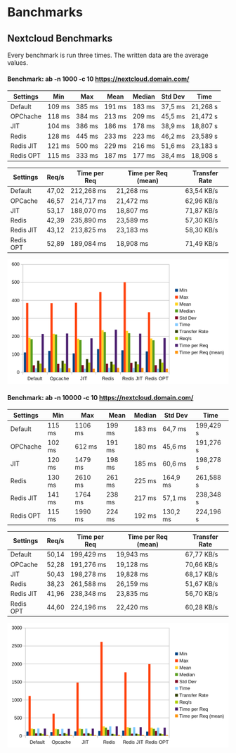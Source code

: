 # Banchmarks

## Nextcloud Benchmarks

Every benchmark is run three times. The written data are the average values.

#### Benchmark: **ab -n 1000 -c 10 https://nextcloud.domain.com/**

| Settings  | Min    | Max    | Mean   | Median | Std Dev | Time     |
| --------- | ------ | ------ | ------ | ------ | ------- | -------- |
| Default   | 109 ms | 385 ms | 191 ms | 183 ms | 37,5 ms | 21,268 s |
| OPChache  | 118 ms | 384 ms | 213 ms | 209 ms | 45,5 ms | 21,472 s |
| JIT       | 104 ms | 386 ms | 186 ms | 178 ms | 38,9 ms | 18,807 s |
| Redis     | 128 ms | 445 ms | 233 ms | 223 ms | 46,2 ms | 23,589 s |
| Redis JIT | 121 ms | 500 ms | 229 ms | 216 ms | 51,6 ms | 23,183 s |
| Redis OPT | 115 ms | 333 ms | 187 ms | 177 ms | 38,4 ms | 18,908 s |

| Settings  | Req/s | Time per Req | Time per Req (mean) | Transfer Rate |
| --------- | ----- | ------------ | ------------------- | ------------- |
| Default   | 47,02 | 212,268 ms   | 21,268 ms           | 63,54 KB/s    |
| OPCache   | 46,57 | 214,717 ms   | 21,472 ms           | 62,96 KB/s    |
| JIT       | 53,17 | 188,070 ms   | 18,807 ms           | 71,87 KB/s    |
| Redis     | 42,39 | 235,890 ms   | 23,589 ms           | 57,30 KB/s    |
| Redis JIT | 43,12 | 213,825 ms   | 23,183 ms           | 58,30 KB/s    |
| Redis OPT | 52,89 | 189,084 ms   | 18,908 ms           | 71,49 KB/s    |

![Benchmark Graph](../assets/nc-bench-1000.png)

#### Benchmark: **ab -n 10000 -c 10 https://nextcloud.domain.com/**

| Settings  | Min    | Max     | Mean   | Median | Std Dev  | Time      |
| --------- | ------ | ------- | ------ | ------ | -------- | --------- |
| Default   | 115 ms | 1106 ms | 199 ms | 183 ms | 64,7 ms  | 199,429 s |
| OPChache  | 102 ms | 612 ms  | 191 ms | 180 ms | 45,6 ms  | 191,276 s |
| JIT       | 120 ms | 1479 ms | 198 ms | 185 ms | 60,6 ms  | 198,278 s |
| Redis     | 130 ms | 2610 ms | 261 ms | 225 ms | 164,9 ms | 261,588 s |
| Redis JIT | 141 ms | 1764 ms | 238 ms | 217 ms | 57,1 ms  | 238,348 s |
| Redis OPT | 115 ms | 1990 ms | 224 ms | 192 ms | 130,2 ms | 224,196 s |

| Settings  | Req/s | Time per Req | Time per Req (mean) | Transfer Rate |
| --------- | ----- | ------------ | ------------------- | ------------- |
| Default   | 50,14 | 199,429 ms   | 19,943 ms           | 67,77 KB/s    |
| OPCache   | 52,28 | 191,276 ms   | 19,128 ms           | 70,66 KB/s    |
| JIT       | 50,43 | 198,278 ms   | 19,828 ms           | 68,17 KB/s    |
| Redis     | 38,23 | 261,588 ms   | 26,159 ms           | 51,67 KB/s    |
| Redis JIT | 41,96 | 238,348 ms   | 23,835 ms           | 56,70 KB/s    |
| Redis OPT | 44,60 | 224,196 ms   | 22,420 ms           | 60,28 KB/s    |

![Benchmark Graph](../assets/nc-bench-10000.png)
